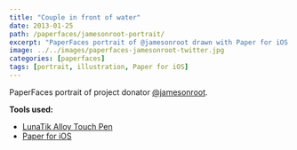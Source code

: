 ```yaml
---
title: "Couple in front of water"
date: 2013-01-25
path: /paperfaces/jamesonroot-portrait/
excerpt: "PaperFaces portrait of @jamesonroot drawn with Paper for iOS on an iPad."
image: ../../images/paperfaces-jamesonroot-twitter.jpg
categories: [paperfaces]
tags: [portrait, illustration, Paper for iOS]
---
```


PaperFaces portrait of project donator [@jamesonroot](https://twitter.com/jamesonroot).

**Tools used:**

- [LunaTik Alloy Touch Pen](https://www.amazon.com/gp/product/B00821TR7G/ref=as_li_ss_tl?ie=UTF8&tag=mademist-20&linkCode=as2&camp=1789&creative=390957&creativeASIN=B00821TR7G)
- [Paper for iOS](https://paper.bywetransfer.com/)
